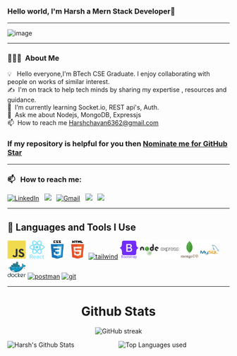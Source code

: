 ### Hello world, I'm Harsh a Mern Stack Developer👋 

-----

<p align="center">
 
![image](https://user-images.githubusercontent.com/61057666/169029838-74df663d-2e62-4d77-bdff-b43f7d63f00f.png)

</p>

-----

### 👨🏻‍💻 &nbsp;About Me

💡 &nbsp; Hello everyone,I'm BTech CSE Graduate. I enjoy collaborating with people on works of similar interest.\
✍️ &nbsp;I'm on track to help tech minds by sharing my expertise , resources and guidance.\
🌱 &nbsp;I’m currently learning Socket.io, REST api's, Auth.\
💬 &nbsp;Ask me about Nodejs, MongoDB, Expressjs\
📫 &nbsp;How to reach me Harshchavan6362@gmail.com


### If my repository is helpful for you then [Nominate me for GitHub Star](https://stars.github.com/nominate/)

-----
### 📫 &nbsp; How to reach me:



<a href="https://www.linkedin.com/in/harsh-chavan/"><img alt="LinkedIn" src="https://img.shields.io/badge/linkedin%20-%230077B5.svg?&style=flat&logo=linkedin&logoColor=white"/></a> &nbsp;
<a href="https://www.instagram.com/the_harshchavan/"><img src="https://img.shields.io/badge/-@avinashsingh020-E4405F?style=flat&logo=Instagram&logoColor=white"/></a> &nbsp;
<a href="mailto:harshchavan6362@gmail.com"><img alt="Gmail" src="https://img.shields.io/badge/Gmail-D14836?style=flat&logo=gmail&logoColor=white" /></a> &nbsp;
<a href="https://www.hackerrank.com/profile/harshchavan6362"><img src="https://img.shields.io/badge/-HackerRank-E4405F?style=flat&logo=HackerRank&logoColor=white"/></a> &nbsp;
<a href="https://leetcode.com/u/Harsh6362/"><img src="https://img.shields.io/badge/-LeetCode-E4405F?style=flat&logo=LeetCode&logoColor=white"/></a> &nbsp;

-----  

<h2>🚀 Languages and Tools I Use</h2>
<p><a target="_blank" href="https://raw.githubusercontent.com/devicons/devicon/master/icons/javascript/javascript-original.svg" style="display: inline-block;"><img src="https://raw.githubusercontent.com/devicons/devicon/master/icons/javascript/javascript-original.svg" alt="javascript" width="42" height="42" /></a>
<a target="_blank" href="https://raw.githubusercontent.com/devicons/devicon/master/icons/react/react-original-wordmark.svg" style="display: inline-block;"><img src="https://raw.githubusercontent.com/devicons/devicon/master/icons/react/react-original-wordmark.svg" alt="react" width="42" height="42" /></a>
<a target="_blank" href="https://raw.githubusercontent.com/devicons/devicon/master/icons/css3/css3-original-wordmark.svg" style="display: inline-block;"><img src="https://raw.githubusercontent.com/devicons/devicon/master/icons/css3/css3-original-wordmark.svg" alt="css3" width="42" height="42" /></a>
<a target="_blank" href="https://raw.githubusercontent.com/devicons/devicon/master/icons/html5/html5-original-wordmark.svg" style="display: inline-block;"><img src="https://raw.githubusercontent.com/devicons/devicon/master/icons/html5/html5-original-wordmark.svg" alt="html5" width="42" height="42" /></a>
<a target="_blank" href="https://www.vectorlogo.zone/logos/tailwindcss/tailwindcss-icon.svg" style="display: inline-block;"><img src="https://www.vectorlogo.zone/logos/tailwindcss/tailwindcss-icon.svg" alt="tailwind" width="42" height="42" /></a>
<a target="_blank" href="https://raw.githubusercontent.com/devicons/devicon/master/icons/bootstrap/bootstrap-plain-wordmark.svg" style="display: inline-block;"><img src="https://raw.githubusercontent.com/devicons/devicon/master/icons/bootstrap/bootstrap-plain-wordmark.svg" alt="bootstrap" width="42" height="42" /></a>
<a target="_blank" href="https://raw.githubusercontent.com/devicons/devicon/master/icons/nodejs/nodejs-original-wordmark.svg" style="display: inline-block;"><img src="https://raw.githubusercontent.com/devicons/devicon/master/icons/nodejs/nodejs-original-wordmark.svg" alt="nodejs" width="42" height="42" /></a>
<a target="_blank" href="https://raw.githubusercontent.com/devicons/devicon/master/icons/express/express-original-wordmark.svg" style="display: inline-block;"><img src="https://raw.githubusercontent.com/devicons/devicon/master/icons/express/express-original-wordmark.svg" alt="express" width="42" height="42" /></a>
<a target="_blank" href="https://raw.githubusercontent.com/devicons/devicon/master/icons/mongodb/mongodb-original-wordmark.svg" style="display: inline-block;"><img src="https://raw.githubusercontent.com/devicons/devicon/master/icons/mongodb/mongodb-original-wordmark.svg" alt="mongodb" width="42" height="42" /></a>
<a target="_blank" href="https://raw.githubusercontent.com/devicons/devicon/master/icons/mysql/mysql-original-wordmark.svg" style="display: inline-block;"><img src="https://raw.githubusercontent.com/devicons/devicon/master/icons/mysql/mysql-original-wordmark.svg" alt="mysql" width="42" height="42" /></a>
<a target="_blank" href="https://raw.githubusercontent.com/devicons/devicon/master/icons/docker/docker-original-wordmark.svg" style="display: inline-block;"><img src="https://raw.githubusercontent.com/devicons/devicon/master/icons/docker/docker-original-wordmark.svg" alt="docker" width="42" height="42" /></a>
<a target="_blank" href="https://www.vectorlogo.zone/logos/getpostman/getpostman-icon.svg" style="display: inline-block;"><img src="https://www.vectorlogo.zone/logos/getpostman/getpostman-icon.svg" alt="postman" width="42" height="42" /></a>
<a target="_blank" href="https://www.vectorlogo.zone/logos/git-scm/git-scm-icon.svg" style="display: inline-block;"><img src="https://www.vectorlogo.zone/logos/git-scm/git-scm-icon.svg" alt="git" width="42" height="42" /></a></p>

----

<h1 align="center">Github Stats</h1>

<div align="center">
  
![GitHub streak](https://github-readme-streak-stats.herokuapp.com/?user=theharshchavan&theme=gruvbox&hide_border=false)

 </div>
 
 
<img align="left" alt="Harsh's Github Stats" src="https://github-readme-stats.vercel.app/api?username=theharshchavan&theme=gruvbox&show_icons=true&hide_border=false&count_private=true" width="50%" />
<img alt="Top Languages used" src="https://github-readme-stats.vercel.app/api/top-langs/?username=theharshchavan&theme=gruvbox&show_icons=true&hide_border=false&layout=compact" width="46%" />
<br>
